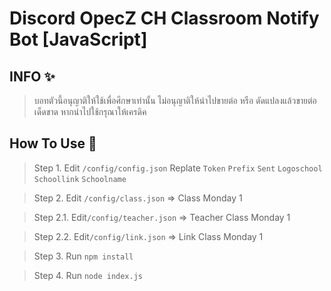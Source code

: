 # Discord OpecZ CH Classroom Notify Bot [JavaScript]
## **INFO ✨**
>บอทตัวนี้อนุญาติให้ใช้เพื่อศึกษาเท่านั้น ไม่อนุญาติให้นำไปขายต่อ หรือ ดัดแปลงแล้วขายต่อเด็ดขาด หากนำไปใช้กรุณาให้เครดิค

## **How To Use 🔰**
>Step 1. Edit `/config/config.json` Replate `Token` `Prefix` `Sent` `Logoschool` `Schoollink` `Schoolname`

>Step 2. Edit `/config/class.json` => Class Monday 1

>Step 2.1. Edit`/config/teacher.json` => Teacher Class Monday 1

>Step 2.2. Edit`/config/link.json` => Link Class Monday 1

>Step 3. Run `npm install`

>Step 4. Run `node index.js`
